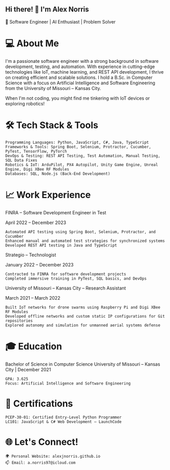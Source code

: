 ## Hi there! 👋 I'm Alex Norris

🌟 Software Engineer | AI Enthusiast | Problem Solver

# 💻 About Me

I'm a passionate software engineer with a strong background in software development, testing, and automation. With experience in cutting-edge technologies like IoT, machine learning, and REST API development, I thrive on creating efficient and scalable solutions. I hold a B.Sc. in Computer Science with a focus on Artificial Intelligence and Software Engineering from the University of Missouri – Kansas City.

When I'm not coding, you might find me tinkering with IoT devices or exploring robotics!
# 🛠️ Tech Stack & Tools

    Programming Languages: Python, JavaScript, C#, Java, TypeScript
    Frameworks & Tools: Spring Boot, Selenium, Protractor, Cucumber, PyTest, TensorFlow, PyTorch
    DevOps & Testing: REST API Testing, Test Automation, Manual Testing, SQL Data Fixes
    Robotics & IoT: ArduPilot, PX4 Autopilot, Unity Game Engine, Unreal Engine, Digi XBee RF Modules
    Databases: SQL, Node.js (Back-End Development)

# 📈 Work Experience
FINRA – Software Development Engineer in Test

April 2022 – December 2023

    Automated API testing using Spring Boot, Selenium, Protractor, and Cucumber
    Enhanced manual and automated test strategies for synchronized systems
    Developed REST API testing in Java and TypeScript

Strategio – Technologist

January 2022 – December 2023

    Contracted to FINRA for software development projects
    Completed immersive training in PyTest, SQL basics, and DevOps

University of Missouri – Kansas City – Research Assistant

March 2021 – March 2022

    Built IoT networks for drone swarms using Raspberry Pi and Digi XBee RF Modules
    Developed offline networks and custom static IP configurations for Git repositories
    Explored autonomy and simulation for unmanned aerial systems defense

# 🎓 Education

Bachelor of Science in Computer Science
University of Missouri – Kansas City | December 2021

    GPA: 3.625
    Focus: Artificial Intelligence and Software Engineering

# 🏅 Certifications

    PCEP-30-01: Certified Entry-Level Python Programmer
    LC101: JavaScript & C# Web Development – LaunchCode

# 🌐 Let's Connect!

    🌍 Personal Website: alexjnorris.github.io
    📫 Email: a.norris97@icloud.com
